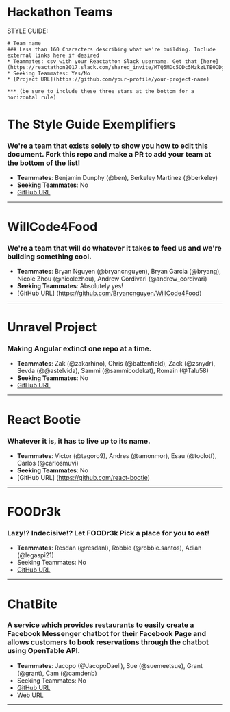 # Hackathon Teams

STYLE GUIDE:  
```
# Team name
### Less than 160 Characters describing what we're building. Include external links here if desired
* Teammates: csv with your Reactathon Slack username. Get that [here](https://reactathon2017.slack.com/shared_invite/MTQ5MDc5ODc5MzkzLTE0ODg2NDYyMjMtN2FmZDRiYWE5Yw)
* Seeking Teammates: Yes/No
* [Project URL](https://github.com/your-profile/your-project-name)

*** (be sure to include these three stars at the bottom for a horizontal rule)
```
# The Style Guide Exemplifiers
### We're a team that exists solely to show you how to edit this document. Fork this repo and make a PR to add your team at the bottom of the list!
* **Teammates**: Benjamin Dunphy (@ben), Berkeley Martinez (@berkeley)
* **Seeking Teammates**: No
* [GitHub URL](https://github.com/your-profile/your-project-name)

***


# WillCode4Food
### We're a team that will do whatever it takes to feed us and we're building something cool.
* **Teammates**: Bryan Nguyen (@bryancnguyen), Bryan Garcia (@bryang), Nicole Zhou (@nicolezhou), Andrew Cordivari (@andrew_cordivari) 
* **Seeking Teammates**: Absolutely yes!
* [GitHub URL] (https://github.com/Bryancnguyen/WillCode4Food) 

***

# Unravel Project
### Making Angular extinct one repo at a time.
* **Teammates**: Zak (@zakarhino), Chris (@battenfield), Zack (@zsnydr), Sevda (@@astelvida), Sammi (@sammicodekat), Romain (@Talu58)
* **Seeking Teammates**: No
* [GitHub URL](https://github.com/unravel-project)

***


# React Bootie
### Whatever it is, it has to live up to its name.
* **Teammates**: Victor (@tagoro9), Andres (@amonmor), Esau (@toolotf), Carlos (@carlosmuvi)
* **Seeking Teammates**: No
* [GitHub URL] (https://github.com/react-bootie)

***

# FOODr3k
### Lazy!? Indecisive!? Let FOODr3k Pick a place for you to eat!
* **Teammates**: Resdan (@resdanl), Robbie (@robbie.santos), Adian (@legaspi21)
* Seeking Teammates: No
* [GitHub URL](https://github.com/rezn5447/FOODr3k)

*** 

# ChatBite
### A service which provides restaurants to easily create a Facebook Messenger chatbot for their Facebook Page and allows customers to book reservations through the chatbot using OpenTable API.
* **Teammates**: Jacopo (@JacopoDaeli), Sue (@suemeetsue), Grant (@grant), Cam (@camdenb)
* Seeking Teammates: No
* [GitHub URL](https://github.com/JacopoDaeli/chatbite)
* [Web URL](https://chatbite.heroku.com)

*** 

